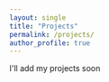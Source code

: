 ```yaml
---
layout: single
title: "Projects"
permalink: /projects/
author_profile: true
---
```


I'll add my projects soon
